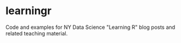 learningr
=========

Code and examples for NY Data Science "Learning R" blog posts and related teaching material.
